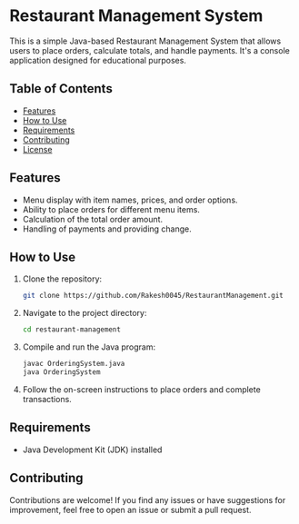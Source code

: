 # Restaurant Management System

This is a simple Java-based Restaurant Management System that allows users to place orders, calculate totals, and handle payments. It's a console application designed for educational purposes.

## Table of Contents

- [Features](#features)
- [How to Use](#how-to-use)
- [Requirements](#requirements)
- [Contributing](#contributing)
- [License](#license)

## Features

- Menu display with item names, prices, and order options.
- Ability to place orders for different menu items.
- Calculation of the total order amount.
- Handling of payments and providing change.

## How to Use

1. Clone the repository:

    ```bash
    git clone https://github.com/Rakesh0045/RestaurantManagement.git
    ```

2. Navigate to the project directory:

    ```bash
    cd restaurant-management
    ```

3. Compile and run the Java program:

    ```bash
    javac OrderingSystem.java
    java OrderingSystem
    ```

4. Follow the on-screen instructions to place orders and complete transactions.

## Requirements

- Java Development Kit (JDK) installed

## Contributing

Contributions are welcome! If you find any issues or have suggestions for improvement, feel free to open an issue or submit a pull request.


